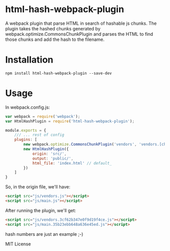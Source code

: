 html-hash-webpack-plugin
========================

A webpack plugin that parse HTML in search of hashable js chunks.
The plugin takes the hashed chunks generated by webpack.optimize.CommonsChunkPlugin
and parses the HTML to find those chunks and add the hash to the filename.

# Installation

```
npm install html-hash-webpack-plugin --save-dev
```

# Usage
In webpack.config.js:
```javascript
var webpack = require('webpack');
var HtmlHashPlugin = require('html-hash-webpack-plugin');

module.exports = {
    /// ... rest of config
    plugins: [
        new webpack.optimize.CommonsChunkPlugin('vendors', 'vendors.[chunkhash].js'),
        new HtmlHashPlugin({
            origin: 'src/',
            output: 'public/',
            html_file: 'index.html' // default_
        })
    ]
}

```

So, in the origin file, we'll have:

```html
<script src="js/vendors.js"></script>
<script src="js/main.js"></script>
```

After running the plugin, we'll get:

```html
<script src="js/vendors.3cf62b347e0f9d19f4ce.js"></script>
<script src="js/main.35b23ebb648a636e45ed.js"></script>
```

hash numbers are just an example ;-)


MIT License
